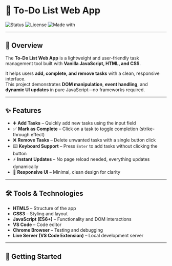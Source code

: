# 📝 To-Do List Web App

![Status](https://img.shields.io/badge/Status-Active-brightgreen)
![License](https://img.shields.io/badge/License-MIT-blue)
![Made with](https://img.shields.io/badge/Made%20with-JavaScript-yellow)

---

## 📌 Overview
The **To-Do List Web App** is a lightweight and user-friendly task management tool built with **Vanilla JavaScript, HTML, and CSS**.  

It helps users **add, complete, and remove tasks** with a clean, responsive interface.  
This project demonstrates **DOM manipulation**, **event handling**, and **dynamic UI updates** in pure JavaScript—no frameworks required.

---

## ✨ Features
- ➕ **Add Tasks** – Quickly add new tasks using the input field  
- ✅ **Mark as Complete** – Click on a task to toggle completion (strike-through effect)  
- ❌ **Remove Tasks** – Delete unwanted tasks with a single button click  
- ⌨️ **Keyboard Support** – Press `Enter` to add tasks without clicking the button  
- ⚡ **Instant Updates** – No page reload needed, everything updates dynamically  
- 🎨 **Responsive UI** – Minimal, clean design for clarity  

---

## 🛠️ Tools & Technologies
- **HTML5** – Structure of the app  
- **CSS3** – Styling and layout  
- **JavaScript (ES6+)** – Functionality and DOM interactions  
- **VS Code** – Code editor  
- **Chrome Browser** – Testing and debugging  
- **Live Server (VS Code Extension)** – Local development server  

---

## 🚀 Getting Started
